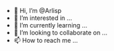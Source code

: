- 👋 Hi, I’m @Arlisp
- 👀 I’m interested in ...
- 🌱 I’m currently learning ...
- 💞️ I’m looking to collaborate on ...
- 📫 How to reach me ...

<!---
Arlisp/Arlisp is a ✨ special ✨ repository because its `README.md` (this file) appears on your GitHub profile.
You can click the Preview link to take a look at your changes.
--->
